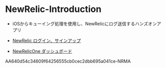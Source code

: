 # NewRelic-Introduction
- iOSからキューイング処理を使用し、NewRelicにログ送信するハンズオンアプリ


- [NewRelic ログイン、サインアップ](https://newrelic.com/jp)

- [NewRelicOne 
ダッシュボード](https://one.newrelic.com/nr1-core?account=3509998&duration=1800000&filters=%28domain%20%3D%20%27MOBILE%27%20AND%20type%20%3D%20%27APPLICATION%27%29&state=8550d500-68bc-a31e-065a-806538b458ef)

AA640d54c34609f64256555cb0cec2dbb695a041ce-NRMA
